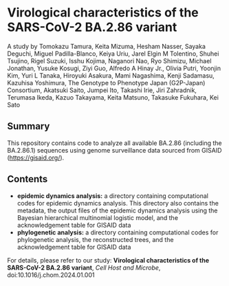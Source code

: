 # Virological characteristics of the SARS-CoV-2 BA.2.86 variant
A study by Tomokazu Tamura, Keita Mizuma, Hesham Nasser, Sayaka Deguchi, Miguel Padilla-Blanco, Keiya Uriu, Jarel Elgin M Tolentino, Shuhei Tsujino, Rigel Suzuki, Isshu Kojima, Naganori Nao, Ryo Shimizu, Michael Jonathan, Yusuke Kosugi, Ziyi Guo, Alfredo A Hinay Jr., Olivia Putri, Yoonjin Kim, Yuri L Tanaka, Hiroyuki Asakura, Mami Nagashima, Kenji Sadamasu, Kazuhisa Yoshimura, The Genotype to Phenotype Japan (G2P-Japan) Consortium, Akatsuki Saito, Jumpei Ito, Takashi Irie, Jiri Zahradnik, Terumasa Ikeda, Kazuo Takayama, Keita Matsuno, Takasuke Fukuhara, Kei Sato

## Summary
This repository contains code to analyze all available BA.2.86 (including the BA.2.86.1) sequences using genome surveillance data sourced from GISAID (https://gisaid.org/).

## Contents
*  **epidemic dynamics analysis:** a directory containing computational codes for epidemic dynamics analysis. This directory also contains the metadata, the output files of the epidemic dynamics analysis using the Bayesian hierarchical multinomial logistic model, and the acknowledgement table for GISAID data
*  **phylogenetic analysis:** a directory containing computational codes for phylogenetic analysis, the reconstructed trees, and the acknowledgement table for GISAID data

For details, please refer to our study:
**Virological characteristics of the SARS-CoV-2 BA.2.86 variant**, _Cell Host and Microbe_, doi:10.1016/j.chom.2024.01.001
